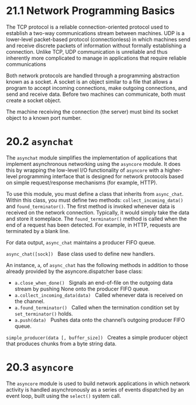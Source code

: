 # 21.1 Network Programming Basics

The TCP protocol is a reliable connection-oriented protocol used to establish a two-way communications stream between machines. UDP is a lower-level packet-based protocol (connectionless) in which machines send and receive discrete packets of information without formally establishing a connection. Unlike TCP, UDP communication is unreliable and thus inherently more complicated to manage in applications that require reliable communications

Both network protocols are handled through a programming abstraction known as a socket. A socket is an object similar to a file that allows a program to accept incoming connections, make outgoing connections, and send and receive data. Before two machines can communicate, both must create a socket object.

The machine receiving the connection (the server) must bind its socket object to a known port number.


# 20.2 `asynchat` 

The `asynchat` module simplifies the implementation of applications that implement asynchronous networking using the `asyncore` module. It does this by wrapping the low-level I/O functionality of `asyncore` with a higher-level programming interface that is designed for network protocols based on simple request/response mechanisms (for example, HTTP).   

To use this module, you must define a class that inherits from `async_chat`. Within this class, you must define two methods: `collect_incoming_data()` and `found_terminator()`. The first method is invoked whenever data is received on the network connection. Typically, it would simply take the data and store it someplace. The `found_terminator()` method is called when the end of a request has been detected. For example, in HTTP, requests are terminated by a blank line.

For data output, `async_chat` maintains a producer FIFO queue.

`async_chat([sock])`   Base class used to define new handlers.

An instance, `a`, of `async_chat` has the following methods in addition to those already provided by the asyncore.dispatcher base class:  

- `a.close_when_done()`   Signals an end-of-file on the outgoing data stream by pushing None onto the producer FIFO queue.
- `a.collect_incoming_data(data)`   Called whenever data is received on the channel.
- `a.found_terminator()`   Called when the termination condition set by `set_terminator()` holds.
- `a.push(data)`   Pushes data onto the channel’s outgoing producer FIFO queue.

`simple_producer(data [, buffer_size])`   Creates a simple producer object that produces chunks from a byte string data.


# 20.3 `asyncore`
The `asyncore` module is used to build network applications in which network activity is handled asynchronously as a series of events dispatched by an event loop, built using the `select()` system call.
